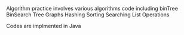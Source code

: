 Algorithm practice involves various algorithms code including
binTree
BinSearch Tree
Graphs
Hashing
Sorting
Searching
List Operations

Codes are implmented in Java
